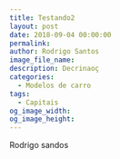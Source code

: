 ```yaml
---
title: Testando2
layout: post
date: 2018-09-04 00:00:00
permalink:
author: Rodrigo Santos
image_file_name:
description: Decrinaoç
categories:
  - Modelos de carro
tags:
  - Capitais
og_image_width:
og_image_height:
---
```


Rodrigo sandos